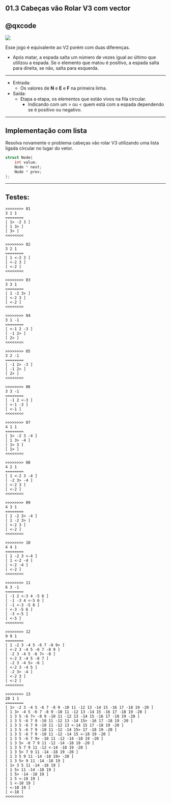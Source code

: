 ## 01.3 Cabeças vão Rolar V3 com vector
## @qxcode

[![](logo.jpg)](https://www.youtube.com/watch?v=uCsD3ZGzMgE)


Esse jogo é equivalente ao V2 porém com duas diferenças.
- Após matar, a espada salta um número de vezes igual ao último que utilizou a espada. Se o elemento que matou é positivo, a espada salta para direita, se não, salta para esquerda.

---
- Entrada:
    - Os valores de **N** e **E** e **F** na primeira linha.
- Saída:
    - Etapa a etapa, os elementos que estão vivos na fila circular.
        - Indicando com um > ou < quem está com a espada dependendo se é positivo ou negativo.


---
## Implementação com lista

Resolva novamente o problema cabeças vão rolar V3 utilizando uma lista ligada circular no lugar do vetor.

```c
struct Node{
    int value;
    Node * next;
    Node * prev;
};

```

---
## Testes:

```
>>>>>>>> 01
3 1 1
========
[ 1> -2 3 ]
[ 1 3> ]
[ 3> ]
<<<<<<<<

>>>>>>>> 02
3 2 1
========
[ 1 <-2 3 ]
[ <-2 3 ]
[ <-2 ]
<<<<<<<<

>>>>>>>> 03
3 3 1
========
[ 1 -2 3> ]
[ <-2 3 ]
[ <-2 ]
<<<<<<<<

>>>>>>>> 04
3 1 -1
========
[ <-1 2 -3 ]
[ -1 2> ]
[ 2> ]
<<<<<<<<

>>>>>>>> 05
3 2 -1
========
[ -1 2> -3 ]
[ -1 2> ]
[ 2> ]
<<<<<<<<

>>>>>>>> 06
3 3 -1
========
[ -1 2 <-3 ]
[ <-1 -3 ]
[ <-1 ]
<<<<<<<<

>>>>>>>> 07
4 1 1
========
[ 1> -2 3 -4 ]
[ 1 3> -4 ]
[ 1> 3 ]
[ 1> ]
<<<<<<<<

>>>>>>>> 08
4 2 1
========
[ 1 <-2 3 -4 ]
[ -2 3> -4 ]
[ <-2 3 ]
[ <-2 ]
<<<<<<<<

>>>>>>>> 09
4 3 1
========
[ 1 -2 3> -4 ]
[ 1 -2 3> ]
[ <-2 3 ]
[ <-2 ]
<<<<<<<<

>>>>>>>> 10
4 4 1
========
[ 1 -2 3 <-4 ]
[ 1 <-2 -4 ]
[ <-2 -4 ]
[ <-2 ]
<<<<<<<<

>>>>>>>> 11
6 3 -1
========
[ -1 2 <-3 4 -5 6 ]
[ -1 -3 4 <-5 6 ]
[ -1 <-3 -5 6 ]
[ <-3 -5 6 ]
[ -3 <-5 ]
[ <-5 ]
<<<<<<<<

>>>>>>>> 12
9 9 1
========
[ 1 -2 3 -4 5 -6 7 -8 9> ]
[ <-2 3 -4 5 -6 7 -8 9 ]
[ -2 3 -4 5 -6 7> -8 ]
[ <-2 3 -4 5 -6 7 ]
[ -2 3 -4 5> -6 ]
[ <-2 3 -4 5 ]
[ -2 3> -4 ]
[ <-2 3 ]
[ <-2 ]
<<<<<<<<

>>>>>>>> 13
20 1 1
========
[ 1> -2 3 -4 5 -6 7 -8 9 -10 11 -12 13 -14 15 -16 17 -18 19 -20 ]
[ 1 3> -4 5 -6 7 -8 9 -10 11 -12 13 -14 15 -16 17 -18 19 -20 ]
[ 1 3 5 -6 7> -8 9 -10 11 -12 13 -14 15 -16 17 -18 19 -20 ]
[ 1 3 5 -6 7 9 -10 11 -12 13 -14 15> -16 17 -18 19 -20 ]
[ 1 3 5 -6 7 9 -10 11 -12 13 <-14 15 17 -18 19 -20 ]
[ 1 3 5 -6 7 9 -10 11 -12 -14 15> 17 -18 19 -20 ]
[ 1 3 5 -6 7 9 -10 11 -12 -14 15 <-18 19 -20 ]
[ 1 3 5 -6 7 9> -10 11 -12 -14 -18 19 -20 ]
[ 1 3 5> -6 7 9 11 -12 -14 -18 19 -20 ]
[ 1 3 5 7 9 11 -12 <-14 -18 19 -20 ]
[ 1 3 5> 7 9 11 -14 -18 19 -20 ]
[ 1 3 5 9 11 -14 -18 19> -20 ]
[ 1 3 5> 9 11 -14 -18 19 ]
[ 1> 3 5 11 -14 -18 19 ]
[ 1 5> 11 -14 -18 19 ]
[ 1 5> -14 -18 19 ]
[ 1 5 <-18 19 ]
[ 1 <-18 19 ]
[ <-18 19 ]
[ <-18 ]
<<<<<<<<



```


